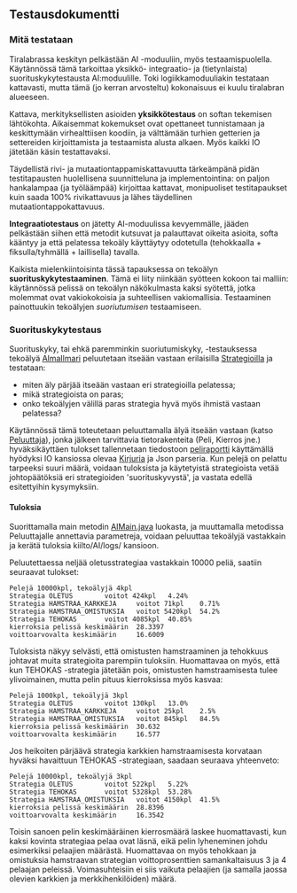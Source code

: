 ## Testausdokumentti

### Mitä testataan

Tiralabrassa keskityn pelkästään AI -moduuliin, myös testaamispuolella. Käytännössä tämä tarkoittaa yksikkö- integraatio- ja (tietynlaista) suorituskykytestausta AI:moduulille. Toki logiikkamoduuliakin testataan kattavasti, mutta tämä (jo kerran arvosteltu) kokonaisuus ei kuulu tiralabran alueeseen.

Kattava, merkityksellisten asioiden **yksikkötestaus** on softan tekemisen lähtökohta. Aikaisemmat kokemukset ovat opettaneet tunnistamaan ja keskittymään virhealttiisen koodiin, ja välttämään turhien getterien ja settereiden kirjoittamista ja testaamista alusta alkaen. Myös kaikki IO jätetään käsin testattavaksi.

Täydellistä rivi- ja mutaationtappamiskattavuutta tärkeämpänä pidän testitapausten huolellisena suunnitteluna ja implementointina: on paljon hankalampaa (ja työläämpää) kirjoittaa kattavat, monipuoliset testitapaukset kuin saada 100% rivikattavuus ja lähes täydellinen mutaationtappokattavuus.

**Integraatiotestaus** on jätetty AI-moduulissa kevyemmälle, jääden pelkästään siihen että metodit kutsuvat ja palauttavat oikeita asioita, softa kääntyy ja että pelatessa tekoäly käyttäytyy odotetulla (tehokkaalla + fiksulla/tyhmällä + laillisella) tavalla.

Kaikista mielenkiintoisinta tässä tapauksessa on tekoälyn **suorituskykytestaaminen**. Tämä ei liity niinkään syötteen kokoon tai malliin: käytännössä pelissä on tekoälyn näkökulmasta kaksi syötettä, jotka molemmat ovat vakiokokoisia ja suhteellisen vakiomallisia. Testaaminen painottuukin tekoälyjen *suoriutumisen* testaamiseen.

### Suorituskykytestaus

Suorituskyky, tai ehkä paremminkin suoriutumiskyky, -testauksessa tekoälyä [AlmaIlmari][AI] peluutetaan itseään vastaan erilaisilla [Strategioilla][strat] ja testataan:

- miten äly pärjää itseään vastaan eri strategioilla pelatessa;
- mikä strategioista on paras;
- onko tekoälyjen välillä paras strategia hyvä myös ihmistä vastaan pelatessa?

Käytännössä tämä toteutetaan peluuttamalla älyä itseään vastaan (katso [Peluuttaja][peluuttaja]), jonka jälkeen tarvittavia tietorakenteita (Peli, Kierros jne.) hyväksikäyttäen tulokset tallennetaan tiedostoon [peliraportti][peliraportti] käyttämällä hyödyksi IO kansiossa olevaa [Kirjuria][kirjuri] ja Json parseria. Kun pelejä on pelattu tarpeeksi suuri määrä, voidaan tuloksista ja käytetyistä strategioista vetää johtopäätöksiä eri strategioiden 'suorituskyvystä', ja vastata edellä esitettyihin kysymyksiin.

#### Tuloksia

Suorittamalla main metodin [AIMain.java][aimain] luokasta, ja muuttamalla metodissa Peluuttajalle annettavia parametreja, voidaan peluuttaa tekoälyjä vastakkain ja kerätä tuloksia kiilto/AI/logs/ kansioon.

Peluutettaessa neljää oletusstrategiaa vastakkain 10000 peliä, saatiin seuraavat tulokset:

```
Pelejä 10000kpl, tekoälyjä 4kpl
Strategia OLETUS 		voitot 424kpl	4.24%
Strategia HAMSTRAA_KARKKEJA 	voitot 71kpl	0.71%
Strategia HAMSTRAA_OMISTUKSIA 	voitot 5420kpl	54.2%
Strategia TEHOKAS 		voitot 4085kpl	40.85%
kierroksia pelissä keskimäärin 	28.3397
voittoarvovalta keskimäärin 	16.6009
```

Tuloksista näkyy selvästi, että omistusten hamstraaminen ja tehokkuus johtavat muita strategioita parempiin tuloksiin. Huomattavaa on myös, että kun TEHOKAS -strategia jätetään pois, omistusten hamstraamisesta tulee ylivoimainen, mutta pelin pituus kierroksissa myös kasvaa:

```
Pelejä 1000kpl, tekoälyjä 3kpl
Strategia OLETUS 		voitot 130kpl	13.0%
Strategia HAMSTRAA_KARKKEJA 	voitot 25kpl	2.5%
Strategia HAMSTRAA_OMISTUKSIA 	voitot 845kpl	84.5%
kierroksia pelissä keskimäärin 	30.632
voittoarvovalta keskimäärin 	16.577
```

Jos heikoiten pärjäävä strategia karkkien hamstraamisesta korvataan hyväksi havaittuun TEHOKAS -strategiaan, saadaan seuraava yhteenveto:

```
Pelejä 10000kpl, tekoälyjä 3kpl
Strategia OLETUS 		voitot 522kpl	5.22%
Strategia TEHOKAS 		voitot 5328kpl	53.28%
Strategia HAMSTRAA_OMISTUKSIA 	voitot 4150kpl	41.5%
kierroksia pelissä keskimäärin 	28.8396
voittoarvovalta keskimäärin 	16.3542
```

Toisin sanoen pelin keskimääräinen kierrosmäärä laskee huomattavasti, kun kaksi kovinta strategiaa pelaa ovat läsnä, eikä pelin lyheneminen johdu esimerkiksi pelaajien määrästä. Huomattavaa on myös tehokkaan ja omistuksia hamstraavan strategian voittoprosenttien samankaltaisuus 3 ja 4 pelaajan peleissä. Voimasuhteisiin ei siis vaikuta pelaajien (ja samalla jaossa olevien karkkien ja merkkihenkilöiden) määrä.



[aimain]: https://github.com/xvixvi/kiilto/blob/TLproduction/kiilto/AI/src/tiralabra/iterointi/AIMain.java "AIMain.java"
[peliraportti]: https://github.com/xvixvi/kiilto/blob/TLproduction/dokumentaatio/tiralabra/pelit_10000kpl_02092017215513.txt "peliraportti"
[AI]: https://github.com/xvixvi/kiilto/blob/TLproduction/kiilto/AI/src/tiralabra/AlmaIlmari.java "AlmariIlmari.java"
[strat]: https://github.com/xvixvi/kiilto/blob/TLproduction/kiilto/AI/src/tiralabra/tietorakenteet/Strategia.java "Strategia.java"
[kirjuri]: https://github.com/xvixvi/kiilto/blob/TLproduction/kiilto/AI/src/tiralabra/IO/Kirjuri.java "Kirjuri.java"
[peluuttaja]: https://github.com/xvixvi/kiilto/blob/TLproduction/kiilto/AI/src/tiralabra/iterointi/Peluuttaja.java "Peluuttaja.java"
